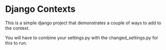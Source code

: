 Django Contexts
===============

This is a simple django project that demonstrates a couple of ways to add to the context.

You will have to combine your settings.py with the changed_settings.py for this to run.
